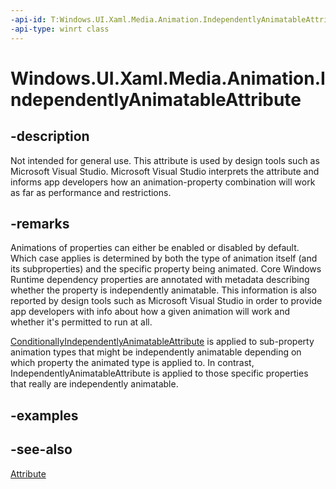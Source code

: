 ```yaml
---
-api-id: T:Windows.UI.Xaml.Media.Animation.IndependentlyAnimatableAttribute
-api-type: winrt class
---
```


<!-- Class syntax.
public class IndependentlyAnimatableAttribute : System.Attribute
-->

# Windows.UI.Xaml.Media.Animation.IndependentlyAnimatableAttribute

## -description
Not intended for general use. This attribute is used by design tools such as Microsoft Visual Studio. Microsoft Visual Studio interprets the attribute and informs app developers how an animation-property combination will work as far as performance and restrictions.



## -remarks
Animations of properties can either be enabled or disabled by default. Which case applies is determined by both the type of animation itself (and its subproperties) and the specific property being animated. Core Windows Runtime dependency properties are annotated with metadata describing whether the property is independently animatable. This information is also reported by design tools such as Microsoft Visual Studio in order to provide app developers with info about how a given animation will work and whether it's permitted to run at all.

[ConditionallyIndependentlyAnimatableAttribute](conditionallyindependentlyanimatableattribute_conditionallyindependentlyanimatableattribute_1221375020.md) is applied to sub-property animation types that might be independently animatable depending on which property the animated type is applied to. In contrast, IndependentlyAnimatableAttribute is applied to those specific properties that really are independently animatable. 
<!--For example, .... can't give the examples because these are not fully applied in codebase yet-->

## -examples

## -see-also
[Attribute](/dotnet/api/system.attribute?view=dotnet-uwp-10.0&preserve-view=true)
